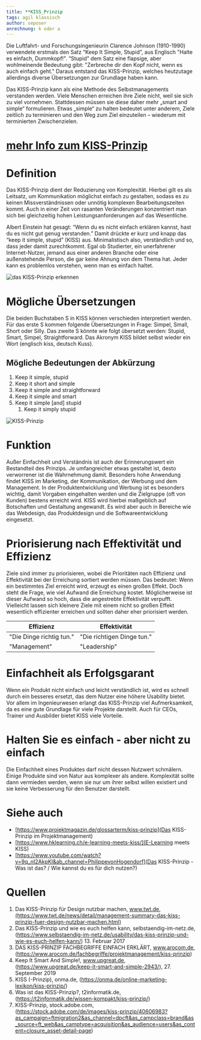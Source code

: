 ```yaml
---
title: **KISS_Prinzip
tags: agil klassisch
author: seposer
anrechnung: k oder a
---
```



Die Luftfahrt- und Forschungsingenieurin Clarence Johnson (1910-1990) verwendete erstmals den Satz “Keep It Simple, Stupid”, aus Englisch "Halte es einfach, Dummkopf!". “Stupid” dem Satz eine flapsige, aber wohlmeinende Bedeutung gibt: "Zerbreche dir den Kopf nicht, wenn es auch einfach geht." Daraus entstand das KISS-Prinzip, welches heutzutage allerdings diverse Übersetzungen zur Grundlage haben kann.

Das KISS-Prinzip kann als eine Methode des Selbstmanagements verstanden werden. Viele Menschen erreichen ihre Ziele nicht, weil sie sich zu viel vornehmen. Stattdessen müssen sie diese daher mehr „smart and simple“ formulieren. Etwas „simple“ zu halten bedeutet unter anderem, Ziele zeitlich zu terminieren und den Weg zum Ziel einzuteilen – wiederum mit terminierten Zwischenzielen.


# [mehr Info zum KISS-Prinzip](https://startupwissen.biz/was-bedeutet-eigentlich-kiss/)




# Definition

Das KISS-Prinzip dient der Reduzierung von Komplexität. Hierbei gilt es als Leitsatz, um Kommunikation möglichst einfach zu gestalten, sodass es zu keinen Missverständnissen oder unnötig komplexen Bearbeitungszeiten kommt. Auch in einer Zeit von rasanten Veränderungen konzentriert man sich bei gleichzeitig hohen Leistungsanforderungen auf das Wesentliche. 

Albert Einstein hat gesagt: “Wenn du es nicht einfach erklären kannst, hast du es nicht gut genug verstanden.” Damit drückte er kurz und knapp das “keep it simple, stupid” (KISS) aus.
Minimalistisch also, verständlich und so, dass jeder damit zurechtkommt. Egal ob Studierter, ein unerfahrener Internet-Nutzer, jemand aus einer anderen Branche oder eine außenstehende Person, die gar keine Ahnung von dem Thema hat. Jeder kann es problemlos verstehen, wenn man es einfach haltet.


![das KISS-Prinzip erkennen](KISS_Prinzip/kiss-prinzip.png)


# Mögliche Übersetzungen

Die beiden Buchstaben S in KISS können verschieden interpretiert werden. Für das erste S kommen folgende Übersetzungen in Frage: Simpel, Small, Short oder Silly. Das zweite S könnte wie folgt übersetzt werden: Stupid, Smart, Simpel, Straightforward. Das Akronym KISS bildet selbst wieder ein Wort (englisch kiss, deutsch Kuss). 

## Mögliche Bedeutungen der Abkürzung

1. Keep it simple, stupid
2. Keep it short and simple 
4. Keep it simple and straightforward 
4. Keep it simple and smart
5. Keep it simple [and] stupid
   1. Keep it simply stupid

![KISS-Prinzip](KISS_Prinzip/500_F_40606983_EcXZHtkebO0aRseXhnKldBZSuqTTCv7G.jpg)

# Funktion

Außer Einfachheit und Verständnis ist auch der Erinnerungswert ein Bestandteil des Prinzips. Je umfangreicher etwas gestaltet ist, desto verworrener ist die Wahrnehmung damit. Besonders hohe Anwendung findet KISS im Marketing, der Kommunikation, der Werbung und dem Management. In der Produktentwicklung und Werbung ist es besonders wichtig, damit Vorgaben eingehalten werden und die Zielgruppe (oft von Kunden) bestens erreicht wird. KISS wird hierbei maßgeblich auf Botschaften und Gestaltung angewandt. Es wird aber auch in Bereiche wie das Webdesign, das Produktdesign und die Softwareentwicklung eingesetzt.


# Priorisierung nach Effektivität und Effizienz
Ziele sind immer zu priorisieren, wobei die Prioritäten nach Effizienz und Effektivität bei der Erreichung sortiert werden müssen. Das bedeutet: Wenn ein bestimmtes Ziel erreicht wird, erzeugt es einen großen Effekt. Doch steht die Frage, wie viel Aufwand die Erreichung kostet. Möglicherweise ist dieser Aufwand so hoch, dass die angestrebte Effektivität verpufft. Vielleicht lassen sich kleinere Ziele mit einem nicht so großen Effekt wesentlich effizienter erreichen und sollten daher eher priorisiert werden.

| Effizienz                | Effektivität                |
| -------------------------| --------------------------- |
| "Die Dinge richtig tun." | "Die richtigen Dinge tun."  |
| "Management"             | "Leadership"                |


# Einfachheit als Erfolgsgarant

Wenn ein Produkt nicht einfach und leicht verständlich ist, wird es schnell durch ein besseres ersetzt, das dem Nutzer eine höhere Usability bietet. Vor allem im Ingenieurwesen erlangt das KISS-Prinzip viel Aufmerksamkeit, da es eine gute Grundlage für viele Projekte darstellt. Auch für CEOs, Trainer und Ausbilder bietet KISS viele Vorteile.


# Halten Sie es einfach - aber nicht zu einfach

Die Einfachheit eines Produktes darf nicht dessen Nutzwert schmälern. Einige Produkte sind von Natur aus komplexer als andere. Komplexität sollte dann vermieden werden, wenn sie nur um ihrer selbst willen existiert und sie keine Verbesserung für den Benutzer darstellt.


# Siehe auch


* [https://www.projektmagazin.de/glossarterm/kiss-prinzip](Das KISS-Prinzip im Projektmanagement)
* [https://www.hklearning.ch/e-learning-meets-kiss/](E-Learning meets KISS)
* [https://www.youtube.com/watch?v=9q_nI2AkpKI&ab_channel=PhilippevonHogendorf](Das KISS-Prinzip - Was ist das? / Wie kannst du es für dich nutzen?)


# Quellen

1. Das KISS-Prinzip für Design nutzbar machen, www.twt.de,(https://www.twt.de/news/detail/management-summary-das-kiss-prinzip-fuer-design-nutzbar-machen.html)
2. Das KISS-Prinzip und wie es euch helfen kann, selbstaendig-im-netz.de, (https://www.selbstaendig-im-netz.de/usability/das-kiss-prinzip-und-wie-es-euch-helfen-kann/) 13. Februar 2017
3. DAS KISS-PRINZIP FACHBEGRIFFE EINFACH ERKLÄRT, www.arocom.de, (https://www.arocom.de/fachbegriffe/projektmanagement/kiss-prinzip)
4. Keep It Smart And Simple!, www.upgreat.de, (https://www.upgreat.de/keep-it-smart-and-simple-2943/), 27. September 2019
5. KISS (-Prinzip), onma.de, (https://onma.de/online-marketing-lexikon/kiss-prinzip/)
6. Was ist das KISS-Prinzip?, t2informatik.de, (https://t2informatik.de/wissen-kompakt/kiss-prinzip/)
7. KISS-Prinzip, stock.adobe.com, (https://stock.adobe.com/de/images/kiss-prinzip/40606983?as_campaign=ftmigration2&as_channel=dpcft&as_campclass=brand&as_source=ft_web&as_camptype=acquisition&as_audience=users&as_content=closure_asset-detail-page)
